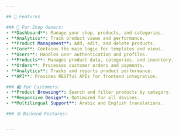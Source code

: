 ```yaml
---

## 🚀 Features

### 🛒 For Shop Owners:
- **Dashboard**: Manage your shop, products, and categories.
- **Analytics**: Track product views and performance.
- **Product Management**: Add, edit, and delete products.
- **Core**: Contains the main logic for templates and views.
- **Users**: Handles user authentication and profiles.
- **Products**: Manages product data, categories, and inventory.
- **Orders**: Processes customer orders and payments.
- **Analytics**: Tracks and reports product performance.
- **API**: Provides RESTful APIs for frontend integration.

### 🛍️ For Customers:
- **Product Browsing**: Search and filter products by category.
- **Responsive Design**: Optimized for all devices.
- **Multilingual Support**: Arabic and English translations.

### ⚙️ Backend Features:


---
```


